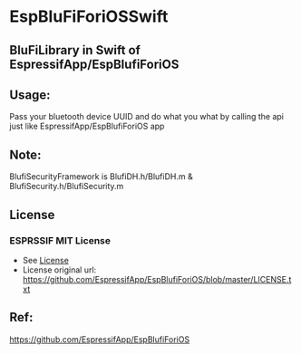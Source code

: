# EspBluFiForiOSSwift
## BluFiLibrary in Swift of EspressifApp/EspBlufiForiOS

## Usage:
Pass your bluetooth device UUID and do what you what by calling the api just like EspressifApp/EspBlufiForiOS app

## Note:
BlufiSecurityFramework is BlufiDH.h/BlufiDH.m & BlufiSecurity.h/BlufiSecurity.m

## License
### ESPRSSIF MIT License
- See [License](LICENSE.txt)
- License original url:
https://github.com/EspressifApp/EspBlufiForiOS/blob/master/LICENSE.txt

## Ref:
https://github.com/EspressifApp/EspBlufiForiOS        
